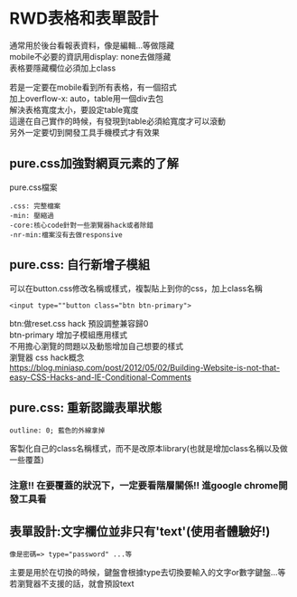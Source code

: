 # RWD表格和表單設計
通常用於後台看報表資料，像是編輯...等做隱藏<br/>
mobile不必要的資訊用display: none去做隱藏<br/>
表格要隱藏欄位必須加上class<br/>

若是一定要在mobile看到所有表格，有一個招式<br/>
加上overflow-x: auto，table用一個div去包<br/>
解決表格寬度太小，要設定table寬度<br/>
這邊在自己實作的時候，有發現到table必須給寬度才可以滾動<br/>
另外一定要切到開發工具手機模式才有效果<br/>


## pure.css加強對網頁元素的了解
pure.css檔案
```
.css: 完整檔案
-min: 壓縮過
-core:核心code針對一些瀏覽器hack或者除錯
-nr-min:檔案沒有去做responsive
```

## pure.css: 自行新增子模組
可以在button.css修改名稱或樣式，複製貼上到你的css，加上class名稱<br/>
```
<input type=""button class="btn btn-primary">
```
btn:做reset.css hack 預設調整兼容歸0<br/>
btn-primary 增加子模組應用樣式<br/>
不用擔心瀏覽的問題以及動態增加自己想要的樣式<br/>
瀏覽器 css hack概念<br/>
https://blog.miniasp.com/post/2012/05/02/Building-Website-is-not-that-easy-CSS-Hacks-and-IE-Conditional-Comments<br/>

## pure.css: 重新認識表單狀態
```
outline: 0; 藍色的外線拿掉
```
客製化自己的class名稱樣式，而不是改原本library(也就是增加class名稱以及做一些覆蓋)<br/>
### 注意!! 在要覆蓋的狀況下，一定要看階層關係!! 進google chrome開發工具看

## 表單設計:文字欄位並非只有'text'(使用者體驗好!)
```
像是密碼=> type="password" ...等
```
主要是用於在切換的時候，鍵盤會根據type去切換要輸入的文字or數字鍵盤...等<br/>
若瀏覽器不支援的話，就會預設text<br/>



